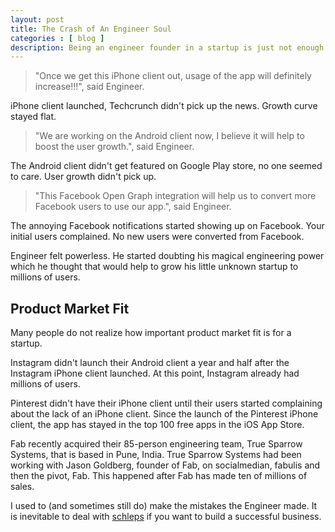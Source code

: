 ```yaml
---
layout: post
title: The Crash of An Engineer Soul
categories : [ blog ]
description: Being an engineer founder in a startup is just not enough.
---
```


<blockquote>
"Once we get this iPhone client out, usage of the app will definitely increase!!!", said Engineer.
</blockquote>

iPhone client launched, Techcrunch didn't pick up the news.  Growth curve stayed flat.

<blockquote>
"We are working on the Android client now, I believe it will help to boost the user growth.", said Engineer.
</blockquote>

The Android client didn't get featured on Google Play store, no one seemed to care.  User growth didn't pick up.

<blockquote>
"This Facebook Open Graph integration will help us to convert more Facebook users to use our app.", said Engineer.
</blockquote>

The annoying Facebook notifications started showing up on Facebook.  Your initial users complained.  No new users were converted from Facebook.

Engineer felt powerless.  He started doubting his magical engineering power which he thought that would help to grow his little unknown startup to millions of users.

## Product Market Fit

Many people do not realize how important product market fit is for a startup.

Instagram didn't launch their Android client a year and half after the Instagram iPhone client launched.  At this point, Instagram already had millions of users.

Pinterest didn't have their iPhone client until their users started complaining about the lack of an iPhone client.  Since the launch of the Pinterest iPhone client, the app has stayed in the top 100 free apps in the iOS App Store.

Fab recently acquired their 85-person engineering team, True Sparrow Systems, that is based in Pune, India.  True Sparrow Systems had been working with Jason Goldberg, founder of Fab, on socialmedian, fabulis and then the pivot, Fab.  This happened after Fab has made ten of millions of sales.

I used to (and sometimes still do) make the mistakes the Engineer made.  It is inevitable to deal with [schleps][1] if you want to build a successful business.

[1]: http://www.paulgraham.com/schlep.html
